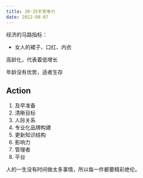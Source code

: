 ```yaml
---
title: 30-35岁竞争力
date: 2022-08-07
---
```




经济的马路指标：

- 女人的裙子、口红、内衣

高龄化，代表着低增长

年龄没有优势，适者生存

## Action

1. 及早准备
2. 清晰目标
3. 人际关系
4. 专业化品牌构建
5. 更新知识结构 
6. 影响力
7. 管理者
8. 平台



人的一生没有时间做太多事情，所以每一件都要精彩绝伦。

